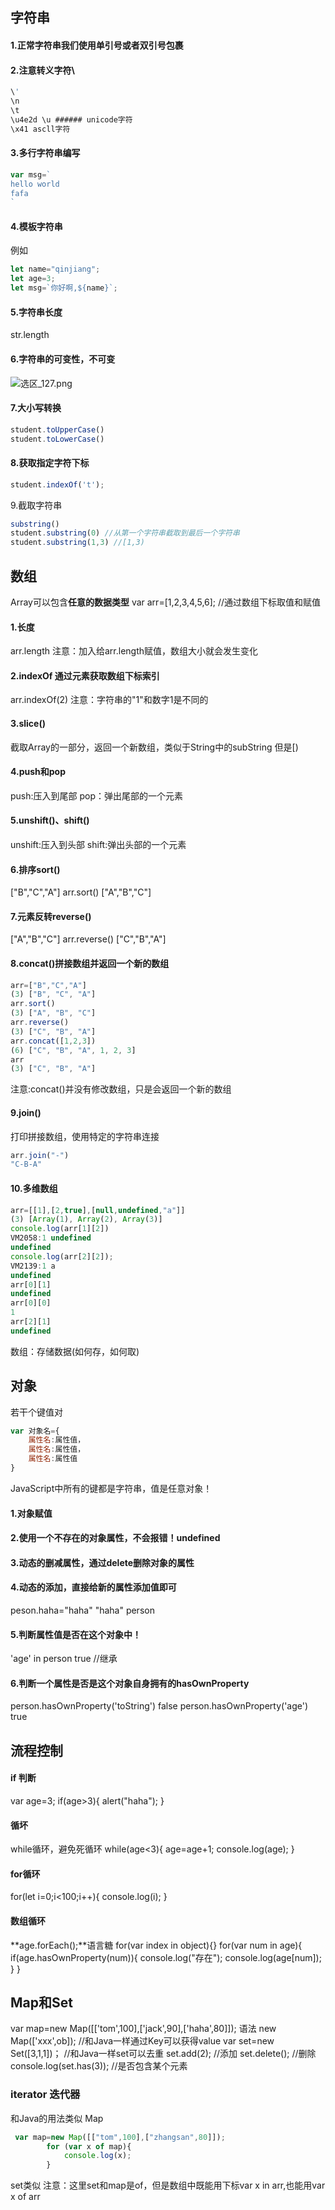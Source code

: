## 字符串

#### 1.正常字符串我们使用单引号或者双引号包裹

#### 2.注意转义字符\

```javascript
\'
\n
\t
\u4e2d \u ###### unicode字符
\x41 ascll字符
```

#### 3.多行字符串编写

```javascript
var msg=`
hello world 
fafa
`
```

#### 4.模板字符串

例如

```javascript
let name="qinjiang";
let age=3;
let msg=`你好啊,${name}`;
```

#### 5.字符串长度

str.length

#### 6.字符串的可变性，不可变

![选区_127.png](https://i.loli.net/2021/03/03/wCt4PurOneDIlLb.png)

#### 7.大小写转换

```javascript
student.toUpperCase()
student.toLowerCase()
```

#### 8.获取指定字符下标

```javascript
student.indexOf('t');
```

9.截取字符串

```javascript
substring()
student.substring(0) //从第一个字符串截取到最后一个字符串
student.substring(1,3) //[1,3)
```

## 数组

Array可以包含**任意的数据类型**
var arr=[1,2,3,4,5,6]; //通过数组下标取值和赋值

#### 1.长度

arr.length
注意：加入给arr.length赋值，数组大小就会发生变化

#### 2.indexOf 通过元素获取数组下标索引

arr.indexOf(2)
注意：字符串的"1"和数字1是不同的

#### 3.slice()

截取Array的一部分，返回一个新数组，类似于String中的subString  但是[)

#### 4.push和pop

push:压入到尾部
pop：弹出尾部的一个元素

#### 5.unshift()、shift()

unshift:压入到头部
shift:弹出头部的一个元素

#### 6.排序sort()

["B","C","A"]
arr.sort()
["A","B","C"]

#### 7.元素反转reverse()

["A","B","C"]
arr.reverse()
["C","B","A"]

#### 8.concat()拼接数组并返回一个新的数组

```javascript
arr=["B","C","A"]
(3) ["B", "C", "A"]
arr.sort()
(3) ["A", "B", "C"]
arr.reverse()
(3) ["C", "B", "A"]
arr.concat([1,2,3])
(6) ["C", "B", "A", 1, 2, 3]
arr
(3) ["C", "B", "A"]
```

注意:concat()并没有修改数组，只是会返回一个新的数组

#### 9.join()

打印拼接数组，使用特定的字符串连接

```javascript
arr.join("-")
"C-B-A"
```

#### 10.多维数组

```javascript
arr=[[1],[2,true],[null,undefined,"a"]]
(3) [Array(1), Array(2), Array(3)]
console.log(arr[1][2])
VM2058:1 undefined
undefined
console.log(arr[2][2]);
VM2139:1 a
undefined
arr[0][1]
undefined
arr[0][0]
1
arr[2][1]
undefined
```

数组：存储数据(如何存，如何取)

## 对象

若干个键值对

```javascript
var 对象名={
	属性名:属性值，
    属性名:属性值，
    属性名:属性值
}
```

JavaScript中所有的键都是字符串，值是任意对象！

#### 1.对象赋值

#### 2.使用一个不存在的对象属性，不会报错！undefined

#### 3.动态的删减属性，通过delete删除对象的属性

#### 4.动态的添加，直接给新的属性添加值即可

peson.haha="haha"
"haha"
person

#### 5.判断属性值是否在这个对象中！

'age' in person
true
//继承

#### 6.判断一个属性是否是这个对象自身拥有的hasOwnProperty

person.hasOwnProperty('toString')
false
person.hasOwnProperty('age')
true

## 流程控制

#### if 判断

var age=3;
if(age>3){
	alert("haha");
}

#### 循坏

while循环，避免死循环
while(age<3){
	age=age+1;
    console.log(age);
}

#### for循环

for(let i=0;i<100;i++){
	console.log(i);
}

#### 数组循环

**age.forEach();**语言糖
for(var index in object){}
for(var num in age){
	if(age.hasOwnProperty(num)){
    console.log("存在");
    console.log(age[num]);
    }
}

## Map和Set

var map=new Map([['tom',100],['jack',90],['haha',80]]);
语法 new Map(['xxx',ob]);  //和Java一样通过Key可以获得value
var set=new Set([3,1,1])； //和Java一样set可以去重
set.add(2); //添加
set.delete(); //删除
console.log(set.has(3)); //是否包含某个元素

### iterator 迭代器

和Java的用法类似
Map

```js
 var map=new Map([["tom",100],["zhangsan",80]]);
        for (var x of map){
            console.log(x);
        }
```

set类似
注意：这里set和map是of，但是数组中既能用下标var x in arr,也能用var x of arr
